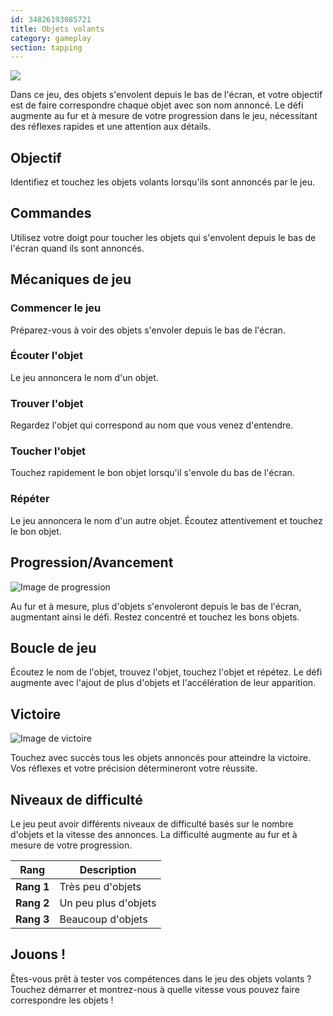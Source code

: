 ```yaml
---
id: 34826193085721
title: Objets volants
category: gameplay
section: tapping
---
```

![](https://help.studycat.com/hc/article_attachments/34966795074969)

Dans ce jeu, des objets s'envolent depuis le bas de l'écran, et votre objectif est de faire correspondre chaque objet avec son nom annoncé. Le défi augmente au fur et à mesure de votre progression dans le jeu, nécessitant des réflexes rapides et une attention aux détails.

## Objectif

Identifiez et touchez les objets volants lorsqu'ils sont annoncés par le jeu.

## Commandes 

Utilisez votre doigt pour toucher les objets qui s'envolent depuis le bas de l'écran quand ils sont annoncés.

## Mécaniques de jeu

### Commencer le jeu

Préparez-vous à voir des objets s'envoler depuis le bas de l'écran.

### Écouter l'objet

Le jeu annoncera le nom d'un objet.

### Trouver l'objet

Regardez l'objet qui correspond au nom que vous venez d'entendre.

### Toucher l'objet

Touchez rapidement le bon objet lorsqu'il s'envole du bas de l'écran.

### Répéter

Le jeu annoncera le nom d'un autre objet. Écoutez attentivement et touchez le bon objet.

## Progression/Avancement

![Image de progression](https://help.studycat.com/hc/article_attachments/34826217331225)

Au fur et à mesure, plus d'objets s'envoleront depuis le bas de l'écran, augmentant ainsi le défi. Restez concentré et touchez les bons objets.

## Boucle de jeu

Écoutez le nom de l'objet, trouvez l'objet, touchez l'objet et répétez. Le défi augmente avec l'ajout de plus d'objets et l'accélération de leur apparition.

## Victoire

![Image de victoire](https://help.studycat.com/hc/article_attachments/34917314421785)

Touchez avec succès tous les objets annoncés pour atteindre la victoire. Vos réflexes et votre précision détermineront votre réussite.

## Niveaux de difficulté

Le jeu peut avoir différents niveaux de difficulté basés sur le nombre d'objets et la vitesse des annonces. La difficulté augmente au fur et à mesure de votre progression.

| Rang | Description |
| --- | --- |
| **Rang&nbsp;1** | Très peu d'objets |
| **Rang&nbsp;2** | Un peu plus d'objets | 
| **Rang&nbsp;3** | Beaucoup d'objets |

## Jouons !

Êtes-vous prêt à tester vos compétences dans le jeu des objets volants ? Touchez démarrer et montrez-nous à quelle vitesse vous pouvez faire correspondre les objets !

